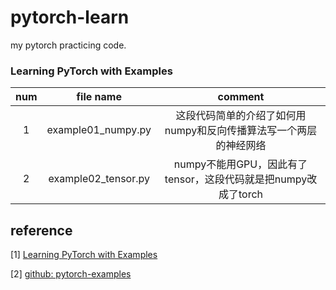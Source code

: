 # pytorch-learn

my pytorch practicing code.

### Learning PyTorch with Examples

|num|file name|comment|
|:-:|:-:|:-:|
|1|example01_numpy.py|这段代码简单的介绍了如何用numpy和反向传播算法写一个两层的神经网络|
|2|example02_tensor.py|numpy不能用GPU，因此有了tensor，这段代码就是把numpy改成了torch|

## reference

[1] [Learning PyTorch with Examples](https://pytorch.org/tutorials/beginner/pytorch_with_examples.html)

[2] [github: pytorch-examples](https://github.com/jcjohnson/pytorch-examples)
